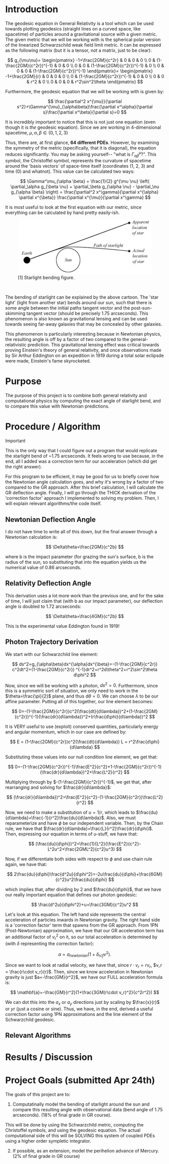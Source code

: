 # Introduction

The geodesic equation in General Relativity is a tool which can be used towards plotting geodesics (straight lines on a curved space, like spacetime) of particles around a gravitational source with a given metric. The given metric that we will be working with is the spherical polar version of the linearized Schwarzschild weak field limit metric. It can be expressed as the following matrix (but it is a tensor, not a matrix, just to be clear):

$$
g_{\mu\nu}=
\begin{pmatrix}
-1+\frac{2GM}{c^2r} & 0 & 0 & 0 \\
0 & (1-\frac{2GM}{c^2r})^{-1} & 0 & 0 \\
0 & 0 & (1-\frac{2GM}{c^2r})^{-1} & 0 \\
0 & 0 & 0 & (1-\frac{2GM}{c^2r})^{-1}
\end{pmatrix}=
\begin{pmatrix}
-1+\frac{2GM}{r} & 0 & 0 & 0 \\
0 & (1-\frac{2GM}{c^2r})^{-1} & 0 & 0 \\
0 & 0 & r^2 & 0 \\
0 & 0 & 0 & r^2\sin^2\theta
\end{pmatrix}
$$

Furthermore, the geodesic equation that we will be working with is given by:

$$
\frac{\partial^2 x^{\mu}}{\partial s^2}+\Gamma^{\mu}_{\alpha\beta}\frac{\partial x^\alpha}{\partial s}\frac{\partial x^\beta}{\partial s}=0
$$

It is incredibly important to notice that this is not just one equation (even though it is *the* geodesic equation). Since we are working in 4-dimensional spacetime, $\mu, \alpha, \beta \in \{0, 1, 2, 3\}$

Thus, there are, at first glance, **64 different PDEs**. However, by examining the symmetry of the metric (specifically, that it is diagonal), the equation reduces significantly. You may be asking yourself-- "what is $\Gamma^{\mu}_{\alpha \beta}$?". This symbol, the Christoffel symbol, represents the curvature of spacetime around the 'basis vectors' of space-time itself (coordinates (1, 2, 3) and time (0) and whatnot). This value can be calculated two ways:

$$ 
\Gamma^\mu_{\alpha \beta} = \frac{1}{2} g^{\mu \nu} \left( \partial_\alpha g_{\beta \nu} + \partial_\beta g_{\alpha \nu} - \partial_\nu g_{\alpha \beta} \right) = \frac{\partial^2 x^\gamma}{\partial x^{\alpha} \partial x^{\beta}} \frac{\partial x^{\mu}}{\partial x^\gamma}
$$

It is most useful to look at the first equation with our metric, since everything can be calculated by hand pretty easily-ish.

<figure>
  <img src=starlight-bending.jpg>
  <figcaption> [1] Starlight bending figure.
</figcaption>
</figure>
<p>&nbsp;</p> 

The bending of starlight can be explained by the above cartoon. The 'star light' (light from another star) bends around our sun, such that there is some angle between the initial paths tangent vector and the post-sun-skimming tangent vector (should be precisely 1.75 arcseconds). This phenomenon is also known as gravitational lensing and can be used towards seeing far-away galaxies that may be concealed by other galaxies. 

This phenomenon is particularly interesting because in Newtonian physics, the resulting angle is off by a factor of two compared to the general-relativistic prediction. This gravitational lensing effect was critical towards proving Einstein's theory of general relativity, and once observations made by Sir Arthur Eddington on an expedition in 1919 during a total solar eclipsde were made, Einstein's fame skyrocketed.

# Purpose

The purpose of this project is to combine both general relativity and computational physics by computing the exact angle of starlight bend, and to compare this value with Newtonian predictions. 

# Procedure / Algorithm

> [!IMPORTANT]
> This is the only way that I could figure out a program that would replicate the starlight bend of ~1.75 arcseconds. It feels wrong to use because, in the end, all I added was a correction term for our acceleration (which did get the right answer).

For this program to be efficient, it may be good for us to briefly cover how the Newtonian angle calculation goes, and why it's wrong by a factor of two compared to the GR approach. After this brief calculation, I will calculate the GR deflection angle. Finally, I will go through the THICK derivation of the 'correction factor' approach I implemented to solving my problem. Then, I will explain relevant algorithms/the code itself.

## Newtonian Deflection Angle

I do not have time to write all of this down, but the final answer through a Newtonian calculation is:

$$
\Delta\theta=\frac{2GM}{c^2b} 
$$

where b is the impact parameter (for grazing the sun's surface, b is the radius of the sun, so substituting that into the equation yields us the numerical value of 0.86 arcseconds.

## Relativity Deflection Angle

This derivation uses a lot more work than the previous one, and for the sake of time, I will just claim that (with b as our impact parameter), our deflection angle is doubled to 1.72 arcseconds:

$$
\Delta\theta=\frac{4GM}{c^2b}
$$

This is the experimental value Eddington found in 1919!

## Photon Trajectory Derivation

We start with our Schwarzchild line element:

$$
ds^2=g_{\alpha\beta}dx^{\alpha}dx^{\beta}=-(1-\frac{2GM}{c^2r}) c^2dt^2+(1-\frac{2GM}{c^2r}) ^{-1}dr^2+r^2d\theta^2+r^2\sin^2\theta d\phi^2
$$

Now, since we will be working with a photon, $ds^2=0$. Furthermore, since this is a symmetric sort of situation, we only need to work in the $\theta=\frac{\pi}{2}$ plane, and thus d$\theta=0$. We can choose $\lambda$ to be our affine parameter. Putting all of this together, our line element becomes:

$$
0=-(1-\frac{2GM}{c^2r})c^2(\frac{dt}{d\lambda})^2+(1-\frac{2GM}{c^2r})^{-1}(\frac{dr}{d\lambda})^2+(r\frac{d\phi}{d\lambda})^2
$$

It is VERY useful to use (exploit) conserved quantities, particularly energy and angular momentum, which in our case are defined by:

$$
E = (1-\frac{2GM}{c^2r})c^2(\frac{dt}{d\lambda})
L = r^2\frac{d\phi}{d\lambda}
$$

Substituting these values into our null condition line element, we get that:

$$
0=-(1-\frac{2GM}{c^2r})^{-1}\frac{E^2}{c^2}+1-\frac{2GM}{c^2r})^{-1}(\frac{dr}{d\lambda})^2+\frac{L^2}{r^2}
$$

Multiplying through by $-(1-\frac{2GM}{c^2r})^{-1}$, we get that, after rearranging and solving for $\frac{dr}{d\lambda}$:

$$
(\frac{dr}{d\lambda})^2=\frac{E^2}{c^2}-(1-\frac{2GM}{c^2r})\frac{L^2}{r^2}
$$

Now, we need to make a substitution of $u=1/r$, which leads to $\frac{du}{d\lambda}=\frac{-1}{r^2}\frac{du}{d\lambda}$. Also, we must reparameterize and have $\phi$ be our independent variable. Then, by the Chain rule, we have that $\frac{dr}{d\lambda}=\frac{L}{r^2}\frac{dr}{d\phi}$. Then, expressing our equation in terms of u-stuff, we have that:

$$
(\frac{du}{d\phi})^2=\frac{1}{L^2}(\frac{E^2}{c^2}-L^2u^2+\frac{2GML^2}{c^2}u^3)
$$

Now, if we differentiate both sides with respect to $\phi$ and use chain rule again, we have that:

$$
2\frac{du}{d\phi}\frac{d^2u}{d\phi^2}=-2u\frac{du}{d\phi}+\frac{6GM}{c^2}u^2\frac{du}{d\phi}
$$

which implies that, after dividing by 2 and $\frac{du}{d\phi}$, that we have our really important equation that defines our photon geodesic:

$$
\frac{d^2u}{d\phi^2}+u=\frac{3GM}{c^2}u^2
$$

Let's look at this equation. The left hand side represents the central acceleration of particles inwards in Newtonian gravity. The right hand side is a 'correction factor' term that spawns from the GR approach. From 1PN (Post-Newtonian) approximation, we have that our GR acceleration term has an additional factor of $v_r^2$ on it, so our total acceleration is determined by (with $\delta$ representing the correction factor):

$$
a=a_{newtonian}(1+\delta_{rcf}v^2). 
$$

Since we want to look at radial velocity, we have that, since $r\cdot v_r = rv_r$, $v_r = \frac{r\cdot v_r}{r}$. Then, since we know acceleration in Newtonian gravity is just $a=-\frac{GM}{r^2}$, we have our FULL acceleration formula is:

$$
\mathbf{a}=-\frac{GM}{r^2}(1+\frac{3GM(r\cdot v_r)^2}{c^2r^2})
$$

We can dot this into the $a_x$ or $a_y$ directions just by scaling by $\frac{x}{r}$ or ${y}{r}$ (just a cosine or sine). Thus, we have, in the end, derived a useful correction factor using 1PN approximations and the line element of the Schwarzchild geodesic.


## Relevant Algorithms

# Results / Discussion

# Project Goals (submitted Apr 24th)

The goals of this project are to:

1. Computatinally model the bending of starlight around the sun and compare this resulting angle with observational data (bend angle of 1.75 arcseconds). (18% of final grade in GR course).

This will be done by using the Schwarzchild metric, computing the Christoffel symbols, and using the geodesic equation. The actual computational side of this will be SOLVING this system of coupled PDEs using a higher order sympletic integrator. 

2. If possible, as an extension, model the perihelion advance of Mercury. (2% of final grade in GR course)
